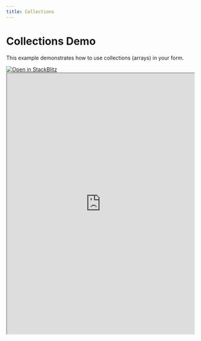 ```yaml
---
title: Collections
---
```


# Collections Demo

This example demonstrates how to use collections (arrays) in your form.

<a target='_blank' href="https://stackblitz.com/~/github.com/victorgarciaesgi/regle-examples/tree/main/examples/collections-example?file=examples/collections-example/src/App.vue&configPath=examples/collections-example">
  <img
    alt="Open in StackBlitz"
    src="https://developer.stackblitz.com/img/open_in_stackblitz.svg"
  />
</a>


<iframe style='width: 100%; height: 700px' src="https://stackblitz.com/github/victorgarciaesgi/regle-examples/tree/main/examples/collections-example?embed=1&file=src%2FApp.vue&theme=dark&view=preview" title="Sandbox editor" sandbox="allow-modals allow-forms allow-popups allow-scripts allow-same-origin"></iframe>